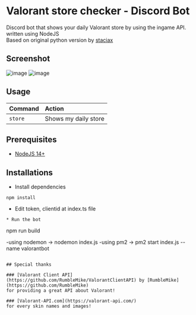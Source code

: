 # Valorant store checker - Discord Bot
Discord bot that shows your daily Valorant store by using the ingame API.
written using NodeJS<br>
Based on original python version by [staciax](https://github.com/staciax/Valorant-store-checker-discord-bot)

## Screenshot

![image](https://i.imgur.com/gj5usTI.gif)
![image](https://i.imgur.com/gkAKFZW.png)

## Usage

| Command                       | Action                                                                                                     |
| :---------------------------- | :--------------------------------------------------------------------------------------------------------- |
| `store`  | Shows my daily store |

## Prerequisites

* [NodeJS 14+](https://nodejs.org/en/)

## Installations

* Install dependencies
```
npm install
```
* Edit token, clientid at index.ts file
```
* Run the bot
```
npm run build

-using nodemon -> nodemon index.js
-using pm2 -> pm2 start index.js --name valorantbot
```

## Special thanks

### [Valorant Client API](https://github.com/RumbleMike/ValorantClientAPI) by [RumbleMike](https://github.com/RumbleMike)
for providing a great API about Valorant!

### [Valorant-API.com](https://valorant-api.com/)
for every skin names and images!